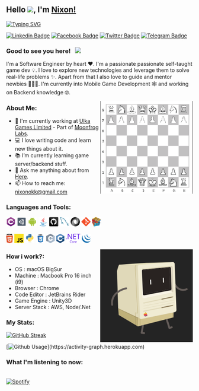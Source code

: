 ## Hello <img src="https://media.giphy.com/media/hvRJCLFzcasrR4ia7z/giphy.gif" width="25px">, I'm [Nixon!](https://github.com/nixonok/)

[![Typing SVG](https://readme-typing-svg.herokuapp.com?size=24&vCenter=true&height=30&lines=Software+Engineer;Game+Developer;Certified+Scrum+Master;Book+Worm;Proud+Bangladeshi)](https://git.io/typing-svg)

[![Linkedin Badge](https://img.shields.io/badge/-LinkedIn-0e76a8?style=flat-square&logo=Linkedin&logoColor=white)](https://www.linkedin.com/in/nixonok)
[![Facebook Badge](https://img.shields.io/badge/Facebook-1877F2?style=flat-square&logo=facebook&logoColor=white)](https://www.facebook.com/NixonOk/)
[![Twitter Badge](https://img.shields.io/badge/-Twitter-00acee?style=flat-square&logo=Twitter&logoColor=white)](https://twitter.com/_nixonok)
[![Telegram Badge](https://img.shields.io/badge/-Telegram-0088cc?style=flat-square&logo=Telegram&logoColor=white)](https://t.me/nixonok1)

### Good to see you here! &nbsp; ![](https://visitor-badge.glitch.me/badge?page_id=nixonok.nixonok&style=flat-square&color=0088cc)

I'm a Software Engineer by heart ❤️. I'm a passionate passionate self-taught game dev 💡. I love to explore new technologies and leverage them to solve real-life problems ✨. Apart from that I also love to guide and mentor newbies 👨🏻‍💻. I'm currently into Mobile Game Development 🕸️ and working on Backend knowledge 🤓.

<img align="right" height="250" width="250" alt="" src="https://raw.githubusercontent.com/nixonok/nixonok/master/anims/chess.gif" />

### About Me:

- 🔬 I'm currently working at [Ulka Games Limited](https://ulka.games) - Part of [Moonfrog Labs](https://moonfroglabs.com).
- 💻 I love writing code and learn new things about it.
- 📚 I’m currently learning game server/backend stuff.
- 💬 Ask me anything about from [Here](https://github.com/nixonok/nixonok/issues).
- 📫 How to reach me: <a href="mailto: nixonokk@gmail.com">nixonokk@gmail.com</a>



### Languages and Tools:

<code><img title="C#" height="25" src="https://github.com/nixonok/nixonok/blob/master/images/cSharp.svg"></code>
<code><img title="Unity" height="25" src="https://github.com/nixonok/nixonok/blob/master/images/unity3d.svg"></code>
<code><img title="Android" height="25" src="https://github.com/nixonok/nixonok/blob/master/images/android.svg"></code>
<code><img title="Java" height="25" src="https://github.com/nixonok/nixonok/blob/master/images/java-original.svg"></code>
<code><img title="GitHub" height="25" src="https://github.com/nixonok/nixonok/blob/master/images/github.svg"></code>
<code><img title="MySQL" height="25" src="https://github.com/nixonok/nixonok/blob/master/images/mysql.svg"></code>
<code><img title="JSON" height="25" src="https://github.com/nixonok/nixonok/blob/master/images/json.svg"></code>
<code><img title="Git" height="25" src="https://github.com/nixonok/nixonok/blob/master/images/git-original.svg"></code>
<code><img title="Problem Solving" height="25" src="https://github.com/nixonok/nixonok/blob/master/images/problemSolving.png"></code>
</br></br>
<code><img title="HTML5" height="25" src="https://github.com/nixonok/nixonok/blob/master/images/html5.svg"></code>
<code><img title="JavaScript" height="25" src="https://github.com/nixonok/nixonok/blob/master/images/javascript.svg"></code>
<code><img title="Python" height="25" src="https://github.com/nixonok/nixonok/blob/master/images/python-original.svg"></code>
<code><img title="CSS" height="25" src="https://github.com/nixonok/nixonok/blob/master/images/css.svg"></code>
<code><img title="C" height="25" src="https://github.com/nixonok/nixonok/blob/master/images/c.svg"></code>
<code><img title="C++" height="25" src="https://github.com/nixonok/nixonok/blob/master/images/cpp.svg"></code>
<code><img title=".NetCore" height="25" src="https://github.com/nixonok/nixonok/blob/master/images/dotnetcore.svg"></code>
<code><img title="JQuery" height="25" src="https://github.com/nixonok/nixonok/blob/master/images/jquery-original.svg"></code>



<img align="right" height="250" width="250" alt="" src="https://raw.githubusercontent.com/nixonok/nixonok/master/anims/mac.gif" />

### How i work?:

- OS : macOS BigSur
- Machine : Macbook Pro 16 inch (i9)
- Browser : Chrome
- Code Editor : JetBrains Rider
- Game Engine : Unity3D
- Server Stack : AWS, Node/.Net

 
### My Stats:

[![GitHub Streak](http://github-readme-streak-stats.herokuapp.com?user=nixonok&theme=tokyonight)](https://git.io/streak-stats)

[![Github Usage](https://activity-graph.herokuapp.com/graph?username=nixonok&theme=react-dark&bg_color=20232a&hide_border=true")](https://activity-graph.herokuapp.com)

### What I'm listening to now:

&nbsp; <br> [![Spotify](https://novatorem.vercel.app/api/spotify)](https://open.spotify.com/user/omnitenebris)
